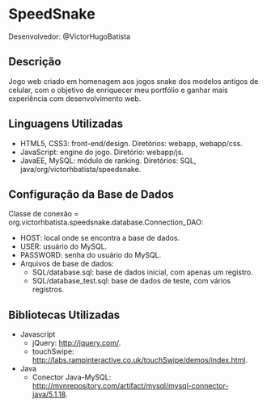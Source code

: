 SpeedSnake
==========

Desenvolvedor: @VictorHugoBatista

Descrição
---------
Jogo web criado em homenagem aos jogos snake dos modelos antigos de celular, com o objetivo de enriquecer meu portfólio e ganhar mais experiência com desenvolvimento web.

Linguagens Utilizadas
---------------------
  - HTML5, CSS3: front-end/design. Diretórios: webapp, webapp/css.
  - JavaScript: engine do jogo. Diretório: webapp/js.
  - JavaEE, MySQL: módulo de ranking. Diretórios: SQL, java/org/victorhbatista/speedsnake.

Configuração da Base de Dados
-----------------------------
Classe de conexão = org.victorhbatista.speedsnake.database.Connection_DAO:
  - HOST: local onde se encontra a base de dados.
  - USER: usuário do MySQL.
  - PASSWORD: senha do usuário do MySQL.
  - Arquivos de base de dados:
    - SQL/database.sql: base de dados inicial, com apenas um registro.
    - SQL/database_test.sql: base de dados de teste, com vários registros.

Bibliotecas Utilizadas
----------------------
  - Javascript
    - jQuery: http://jquery.com/.
    - touchSwipe: http://labs.rampinteractive.co.uk/touchSwipe/demos/index.html.
  - Java
    - Conector Java-MySQL: http://mvnrepository.com/artifact/mysql/mysql-connector-java/5.1.18.
